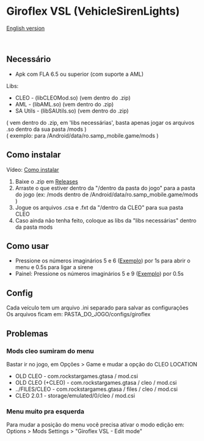 # Giroflex VSL (VehicleSirenLights)

[English version](https://github.com/Danilo1301/GTASA_libGiroflexVSL/blob/main/README_EN.md)

<br>

## Necessário
* Apk com FLA 6.5 ou superior (com suporte a AML)

Libs:<br>

* CLEO - (libCLEOMod.so) (vem dentro do .zip)
* AML - (libAML.so) (vem dentro do .zip)
* SA Utils - (libSAUtils.so) (vem dentro do .zip)

( vem dentro do .zip, em 'libs necessárias', basta apenas jogar os arquivos .so dentro da sua pasta /mods )<br>
( exemplo: para /Android/data/ro.samp_mobile.game/mods )<br>

## Como instalar
Vídeo: [Como instalar](https://www.youtube.com/watch?v=QWzTS0r7288)

1. Baixe o .zip em [Releases](https://github.com/Danilo1301/GTASA_libGiroflex/releases)
2. Arraste o que estiver dentro da "/dentro da pasta do jogo" para a pasta do jogo (ex: /mods dentro de /Android/data/ro.samp_mobile.game/mods )
3. Jogue os arquivos .csa e .fxt da "/dentro da CLEO" para sua pasta CLEO
4. Caso ainda não tenha feito, coloque as libs da "libs necessárias" dentro da pasta mods
 
## Como usar
* Pressione os números imaginários 5 e 6 ([Exemplo](https://imgur.com/gA8Lfvt)) por 1s para abrir o menu e 0.5s para ligar a sirene
* Painel: Pressione os números imaginários 5 e 9 ([Exemplo](https://imgur.com/LLddMfg)) por 0.5s

## Config
Cada veículo tem um arquivo .ini separado para salvar as configurações<br>
Os arquivos ficam em: PASTA_DO_JOGO/configs/giroflex

## Problemas

### Mods cleo sumiram do menu

Bastar ir no jogo, em Opções > Game e mudar a opção do CLEO LOCATION<br>

* OLD CLEO - com.rockstargames.gtasa / mod.csi
* OLD CLEO (+CLEO) - com.rockstargames.gtasa / cleo / mod.csi
* ../FILES/CLEO - com.rockstargames.gtasa / files  / cleo / mod.csi
* CLEO 2.0.1 - storage/emulated/0/cleo / mod.csi

### Menu muito pra esquerda

Para mudar a posição do menu você precisa ativar o modo edição em: Options > Mods Settings > "Giroflex VSL - Edit mode"
